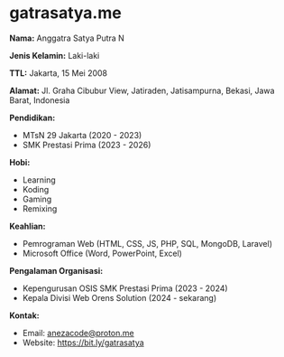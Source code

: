 # gatrasatya.me

**Nama:** Anggatra Satya Putra N

**Jenis Kelamin:** Laki-laki

**TTL:** Jakarta, 15 Mei 2008

**Alamat:** Jl. Graha Cibubur View, Jatiraden, Jatisampurna, Bekasi, Jawa Barat, Indonesia

**Pendidikan:**
- MTsN 29 Jakarta (2020 - 2023)
- SMK Prestasi Prima (2023 - 2026)

**Hobi:**
- Learning
- Koding
- Gaming
- Remixing

**Keahlian:**
- Pemrograman Web (HTML, CSS, JS, PHP, SQL, MongoDB, Laravel)
- Microsoft Office (Word, PowerPoint, Excel)

**Pengalaman Organisasi:**
- Kepengurusan OSIS SMK Prestasi Prima (2023 - 2024)
- Kepala Divisi Web Orens Solution (2024 - sekarang)

**Kontak:**
- Email: anezacode@proton.me
- Website: https://bit.ly/gatrasatya
